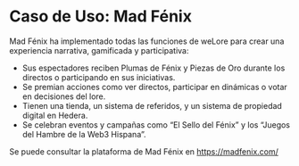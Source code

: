 # Caso de Uso: Mad Fénix

Mad Fénix ha implementado todas las funciones de weLore para crear una experiencia narrativa, gamificada y participativa:

* Sus espectadores reciben Plumas de Fénix y Piezas de Oro durante los directos o participando en sus iniciativas. 
* Se premian acciones como ver directos, participar en dinámicas o votar en decisiones del lore. 
* Tienen una tienda, un sistema de referidos, y un sistema de propiedad digital en Hedera. 
* Se celebran eventos y campañas como “El Sello del Fénix” y los “Juegos del Hambre de la Web3 Hispana”.

Se puede consultar la plataforma de Mad Fénix en https://madfenix.com/ 